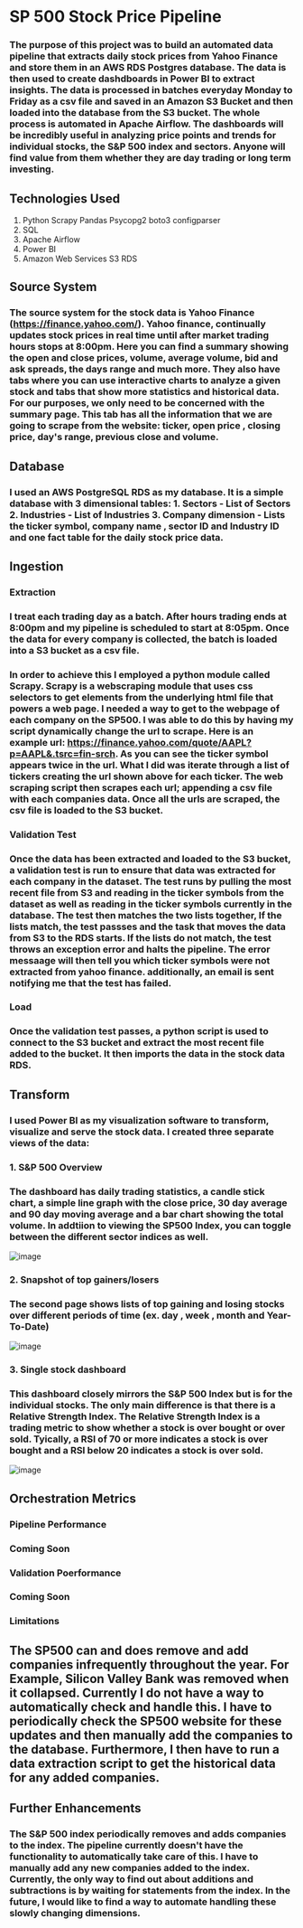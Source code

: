 # SP 500 Stock Price Pipeline

###      The purpose of this project was to build an automated data pipeline that extracts daily stock prices from Yahoo Finance and store them in an AWS RDS Postgres database. The data is then used to create dashdboards in Power BI to extract insights. The data is processed in batches everyday Monday to Friday as a csv file and saved in an Amazon S3 Bucket and then loaded into the database from the S3 bucket. The whole process is automated in Apache Airflow. The dashboards will be incredibly useful in analyzing price points and trends for individual stocks, the S&P 500 index and sectors. Anyone will find value from them whether they are day trading or long term investing.

## Technologies Used

1. Python 
      Scrapy 
      Pandas
      Psycopg2 
      boto3 
      configparser 
2. SQL
3. Apache Airflow
4. Power BI
5. Amazon Web Services
      S3 
      RDS


## Source System 
   ###      The source system for the stock data is Yahoo Finance (https://finance.yahoo.com/). Yahoo finance, continually updates stock prices in real time until after market trading hours stops at 8:00pm. Here you can find a summary showing the open and close prices, volume, average volume, bid and ask spreads, the days range and much more. They also have tabs where you can use interactive charts to analyze a given stock and tabs that show more statistics and historical data. For our purposes, we only need to be concerned with the summary page. This tab has all the information that we are going to scrape from the website: ticker, open price , closing price, day's range, previous close and volume.
## Database
   ### I used an AWS PostgreSQL RDS as my database. It is a simple database with 3 dimensional tables: 1. Sectors - List of Sectors 2. Industries - List of Industries 3. Company dimension - Lists the ticker symbol, company name , sector ID and Industry ID and one fact table for the daily stock price data.
   
## Ingestion
 ### Extraction
   ###      I treat each trading day as a batch. After hours trading ends at 8:00pm and my pipeline is scheduled to start at 8:05pm. Once the data for every company is collected, the batch is loaded into a S3 bucket as a csv file. 
   ###      In order to achieve this I employed a python module called Scrapy. Scrapy is a webscraping module that uses css selectors to get elements from the underlying html file that powers a web page. I needed a way to get to the webpage of each company on the SP500. I was able to do this by having my script dynamically change the url to scrape. Here is an example url: https://finance.yahoo.com/quote/AAPL?p=AAPL&.tsrc=fin-srch. As you can see the ticker symbol appears twice in the url. What I did was iterate through a list of tickers creating the url shown above for each ticker. The web scraping script then scrapes each url; appending a csv file with each companies data. Once all the urls are scraped, the csv file is loaded to the S3 bucket.
 ### Validation Test 
 ###        Once the data has been extracted and loaded to the S3 bucket, a validation test is run to ensure that data was extracted for each company in the dataset. The test runs by pulling the most recent file from S3 and reading in the ticker symbols from the dataset as well as reading in the ticker symbols currently in the database. The test then matches the two lists together, If the lists match, the test passses and the task that moves the data from S3 to the RDS starts. If the lists do not match, the test throws an exception error and halts the pipeline. The error messaage will then tell you which ticker symbols were not extracted from yahoo finance. additionally, an email is sent notifying me that the test has failed. 
   ### Load 
   ###       Once the validation test passes, a python script is used to connect to the S3 bucket and extract the most recent file added to the bucket. It then imports the data in the stock data RDS.
## Transform 
   ### I used Power BI as my visualization software to transform, visualize and serve the stock data. I created three separate views of the data:
   ###      1. S&P 500 Overview
   ###            The dashboard has daily trading statistics, a candle stick chart, a simple line graph with the close price, 30 day average and 90 day moving average and a bar chart showing the total volume. In addtiion to viewing the SP500 Index, you can toggle between the different sector indices as well.
   ![image](https://github.com/Patrick-Bacza/sp500-stockPrice-pipeline/assets/120348192/20441d1f-912d-4af1-ab66-681ddfb6c2d8)         
   ###      2. Snapshot of top gainers/losers
   ###             The second page shows lists of top gaining and losing stocks over different periods of time (ex. day , week , month and Year-To-Date)
   ![image](https://github.com/Patrick-Bacza/sp500-stockPrice-pipeline/assets/120348192/c2a2dc0b-6160-4323-ac60-0c09d52979f4)
   
   ###      3. Single stock dashboard
   ###              This dashboard closely mirrors the S&P 500 Index but is for the individual stocks. The only main difference is that there is a Relative Strength Index. The Relative Strength Index is a trading metric to show whether a stock is over bought or over sold. Tyically, a RSI of 70 or more indicates a stock is over bought and a RSI below 20 indicates a stock is over sold.  
  ![image](https://github.com/Patrick-Bacza/sp500-stockPrice-pipeline/assets/120348192/317b9dd1-79a8-4a5c-b0d1-6824f84bc0d9)



## Orchestration Metrics 
  ### Pipeline Performance
  ### Coming Soon
  ### Validation Poerformance
  ### Coming Soon
### Limitations
  ##        The SP500 can and does remove and add companies infrequently throughout the year. For Example, Silicon Valley Bank was removed when it collapsed. Currently I do not have a way to automatically check and handle this. I have to periodically check the SP500 website for these updates and then manually add the companies to the database. Furthermore, I then have to run a data extraction script to get the historical data for any added companies. 
## Further Enhancements
   ### The S&P 500 index periodically removes and adds companies to the index. The pipeline currently doesn't have the functionality to automatically take care of this. I have to manually add any new companies added to the index. Currently, the only way to find out about additions and subtractions is by waiting for statements from the index. In the future, I would like to find a way to automate handling these slowly changing dimensions.


    
      
